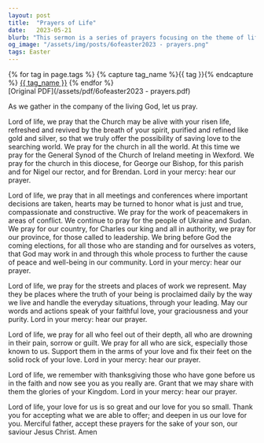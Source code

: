```yaml
---
layout: post
title:  "Prayers of Life"
date:   2023-05-21
blurb: "This sermon is a series of prayers focusing on the theme of life, drawing from the Christian belief in the resurrection. It includes prayers for the church, for political and community leaders, for places of work and for those who are suffering. It ends with a prayer of thanksgiving and a call for deeper love for God."
og_image: "/assets/img/posts/6ofeaster2023 - prayers.png"
tags: Easter
---    
```

<div class="tag-pills">
  {% for tag in page.tags %}
    {% capture tag_name %}{{ tag }}{% endcapture %}
    <a href="{{ site.baseurl }}/tag/{{ tag_name | slugify }}" class="tag-pill">{{ tag_name }}</a>
  {% endfor %}
</div>
[Original PDF](/assets/pdf/6ofeaster2023 - prayers.pdf)

As we gather in the company of the living God, let us pray.

Lord of life, we pray that the Church may be alive with your risen life, refreshed and revived by the breath of your spirit, purified and refined like gold and silver, so that we truly offer the possibility of saving love to the searching world. We pray for the church in all the world. At this time we pray for the General Synod of the Church of Ireland meeting in Wexford. We pray for the church in this diocese, for George our Bishop, for this parish and for Nigel our rector, and for Brendan. Lord in your mercy: hear our prayer.

Lord of life, we pray that in all meetings and conferences where important decisions are taken, hearts may be turned to honor what is just and true, compassionate and constructive. We pray for the work of peacemakers in areas of conflict. We continue to pray for the people of Ukraine and Sudan. We pray for our country, for Charles our king and all in authority, we pray for our province, for those called to leadership. We bring before God the coming elections, for all those who are standing and for ourselves as voters, that God may work in and through this whole process to further the cause of peace and well-being in our community. Lord in your mercy: hear our prayer.

Lord of life, we pray for the streets and places of work we represent. May they be places where the truth of your being is proclaimed daily by the way we live and handle the everyday situations, through your leading. May our words and actions speak of your faithful love, your graciousness and your purity. Lord in your mercy: hear our prayer.

Lord of life, we pray for all who feel out of their depth, all who are drowning in their pain, sorrow or guilt. We pray for all who are sick, especially those known to us. Support them in the arms of your love and fix their feet on the solid rock of your love. Lord in your mercy: hear our prayer.

Lord of life, we remember with thanksgiving those who have gone before us in the faith and now see you as you really are. Grant that we may share with them the glories of your Kingdom. Lord in your mercy: hear our prayer.

Lord of life, your love for us is so great and our love for you so small. Thank you for accepting what we are able to offer; and deepen in us our love for you. Merciful father, accept these prayers for the sake of your son, our saviour Jesus Christ. Amen
